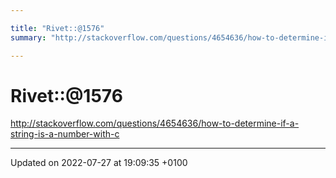 ```yaml
---

title: "Rivet::@1576"
summary: "http://stackoverflow.com/questions/4654636/how-to-determine-if-a-string-is-a-number-with-c"

---
```


# Rivet::@1576

<a href="http://stackoverflow.com/questions/4654636/how-to-determine-if-a-string-is-a-number-with-c">http://stackoverflow.com/questions/4654636/how-to-determine-if-a-string-is-a-number-with-c</a>






-------------------------------

Updated on 2022-07-27 at 19:09:35 +0100